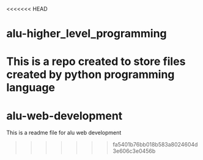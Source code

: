 <<<<<<< HEAD
# alu-higher_level_programming
This is a repo created to store files created by python programming language
=======
# alu-web-development
This is a readme file for alu web development 
>>>>>>> fa5401b76bb018b583a8024604d3e606c3e0456b
